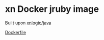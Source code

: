 # xn Docker jruby image 

Built upon [xnlogic/java](https://registry.hub.docker.com/u/xnlogic/java/)

[Dockerfile](https://raw.githubusercontent.com/xnlogic/docker-jruby/master/Dockerfile)

